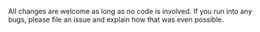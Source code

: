 All changes are welcome as long as no code is involved. If you run into any bugs, please file an issue and explain how that was even possible.
